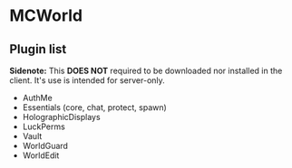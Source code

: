 # MCWorld
## Plugin list

**Sidenote:** This **DOES NOT** required to be downloaded nor installed in the client. It's use is intended for server-only.

- AuthMe
- Essentials (core, chat, protect, spawn)
- HolographicDisplays
- LuckPerms
- Vault
- WorldGuard
- WorldEdit
